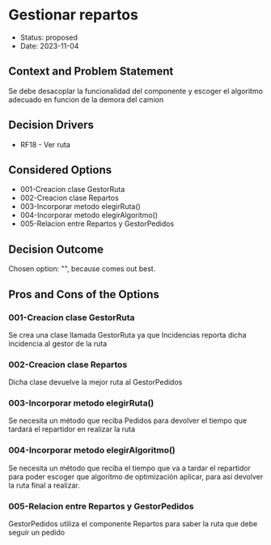 # Gestionar repartos

* Status: proposed
* Date: 2023-11-04

## Context and Problem Statement

Se debe desacoplar la funcionalidad del componente y escoger el algoritmo adecuado en funcion de la demora del camion

## Decision Drivers

* RF18 - Ver ruta

## Considered Options

* 001-Creacion clase GestorRuta
* 002-Creacion clase Repartos
* 003-Incorporar metodo elegirRuta()
* 004-Incorporar metodo elegirAlgoritmo()
* 005-Relacion entre Repartos y GestorPedidos

## Decision Outcome

Chosen option: "", because comes out best.

## Pros and Cons of the Options

### 001-Creacion clase GestorRuta

Se crea una clase llamada GestorRuta ya que Incidencias reporta dicha incidencia al gestor de la ruta

### 002-Creacion clase Repartos

Dicha clase devuelve la mejor ruta al GestorPedidos

### 003-Incorporar metodo elegirRuta()

Se necesita un método que reciba Pedidos para devolver el tiempo que tardará el repartidor en realizar la ruta

### 004-Incorporar metodo elegirAlgoritmo()

Se necesita un método que reciba el tiempo que va a tardar el repartidor para poder escoger que algoritmo de optimización aplicar, para así devolver la ruta final a realizar.

### 005-Relacion entre Repartos y GestorPedidos

GestorPedidos utiliza el componente Repartos para saber la ruta que debe seguir un pedido
